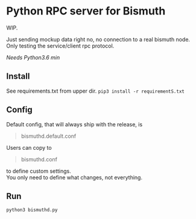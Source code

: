 # Python RPC server for Bismuth

WIP.  

Just sending mockup data right no, no connection to a real bismuth node.  
Only testing the service/client rpc protocol.

*Needs Python3.6 min*

## Install

See requirements.txt from upper dir.
`pip3 install -r requirementS.txt`

## Config

Default config, that will always ship with the release, is 
> bismuthd.default.conf

Users can copy to
> bismuthd.conf

to define custom settings.  
You only need to define what changes, not everything.

## Run

`python3 bismuthd.py`


